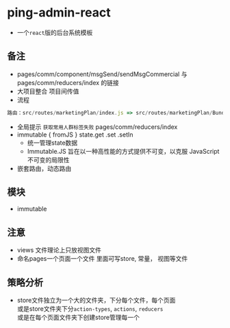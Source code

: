 # ping-admin-react
- 一个`react`版的后台系统模板
## 备注
- pages/comm/component/msgSend/sendMsgCommercial 与 pages/comm/reducers/index 的链接
- 大项目整合 项目间传值
- 流程
```js
路由：src/routes/marketingPlan/index.js => src/routes/marketingPlan/Bundles.jsx(找到组件路径)  => src/routes/marketingPlan/edit/index.jsx => ./planFactoryConfig.js(配置组件模块)
```
- 全局提示 `获取常用人群标签失败` pages/comm/reducers/index
- immutable { fromJS } state.get .set .setIn
   - 统一管理state数据
   - Immutable.JS 旨在以一种高性能的方式提供不可变，以克服 JavaScript 不可变的局限性
- 嵌套路由，动态路由

## 模块
- immutable

## 注意
- views 文件理论上只放视图文件
- 命名pages一个页面一个文件 里面可写store, 常量， 视图等文件

## 策略分析
- store文件独立为一个大的文件夹，下分每个文件，每个页面<br>
或是store文件夹下分`action-types`, `actions`, `reducers`<br>
或是在每个页面文件夹下创建store管理每一个

